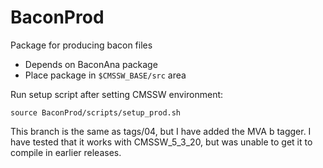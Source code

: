 BaconProd
=========

Package for producing bacon files

 * Depends on BaconAna package
 * Place package in `$CMSSW_BASE/src` area

Run setup script after setting CMSSW environment:

```Shell
source BaconProd/scripts/setup_prod.sh
```

This branch is the same as tags/04, but I have added the MVA b tagger.  I have tested that it works with CMSSW_5_3_20, but was unable to get it to compile in earlier releases.
